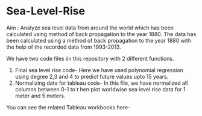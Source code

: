 # Sea-Level-Rise
Aim : Analyze sea level data from around the world which has been calculated using method of back propagation to the year 1880. The data has been calculated using a method of back propagation to the year 1880 with the help of the recorded data from 1993-2013.
 
We have two code files iin this repository with 2 different functions. 
1. Final sea level rise code- Here we have used polynomial regression using degree 2,3 and 4 to predict future values upto 15 years.
2. Normalizing data for tableau code- In this file, we have normalized all columns between 0-1 to t hen plot worldwise sea level rise data for 1 meter and 5 meters.

You can see the related Tableau workbooks here-


